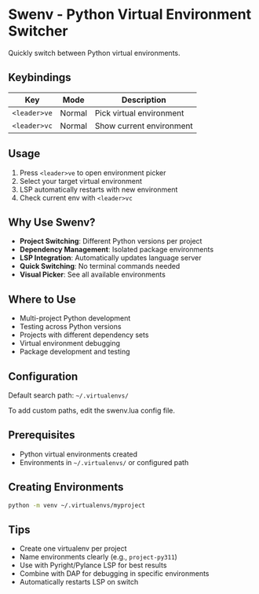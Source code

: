 # Swenv - Python Virtual Environment Switcher

Quickly switch between Python virtual environments.

## Keybindings

| Key | Mode | Description |
|-----|------|-------------|
| `<leader>ve` | Normal | Pick virtual environment |
| `<leader>vc` | Normal | Show current environment |

## Usage

1. Press `<leader>ve` to open environment picker
2. Select your target virtual environment
3. LSP automatically restarts with new environment
4. Check current env with `<leader>vc`

## Why Use Swenv?

- **Project Switching**: Different Python versions per project
- **Dependency Management**: Isolated package environments
- **LSP Integration**: Automatically updates language server
- **Quick Switching**: No terminal commands needed
- **Visual Picker**: See all available environments

## Where to Use

- Multi-project Python development
- Testing across Python versions
- Projects with different dependency sets
- Virtual environment debugging
- Package development and testing

## Configuration

Default search path: `~/.virtualenvs/`

To add custom paths, edit the swenv.lua config file.

## Prerequisites

- Python virtual environments created
- Environments in `~/.virtualenvs/` or configured path

## Creating Environments

```bash
python -m venv ~/.virtualenvs/myproject
```

## Tips

- Create one virtualenv per project
- Name environments clearly (e.g., `project-py311`)
- Use with Pyright/Pylance LSP for best results
- Combine with DAP for debugging in specific environments
- Automatically restarts LSP on switch
